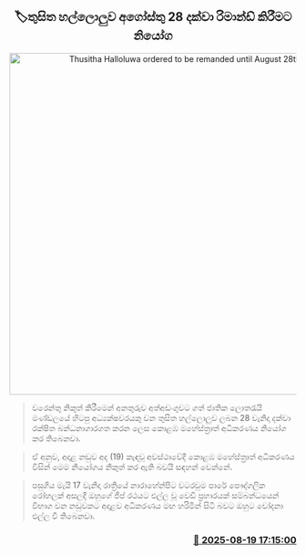 <p align='center'><b><h2 align='center' title='Thusitha Halloluwa ordered to be remanded until August 28th'>🏷තුසිත හල්ලොලුව අගෝස්තු 28 දක්වා රිමාන්ඩ් කිරීමට නියෝග</h2></b></p>
<p align='center'><img src='https://helakuru.sgp1.cdn.digitaloceanspaces.com/esana/images/lib/thusitha-haloluwa.jpg' width='600' alt='Thusitha Halloluwa ordered to be remanded until August 28th'></p>

> වරෙන්තු නිකුත් කිරීමෙන් අනතුරුව අත්අඩංගුවට ගත් ජාතික ලොතරැයි මණ්ඩලයේ හිටපු අධ්‍යක්ෂවරයකු වන තුසිත හල්ලොලුව ලබන 28 වැනිදා දක්වා රක්ෂිත බන්ධනාගාරගත කරන ලෙස කොළඹ මහේස්ත්‍රාත් අධිකරණය නියෝග කර තිබෙනවා.

> ඒ අනුව, අදාළ නඩුව අද (19) කැඳවූ අවස්ථාවේදී කොළඹ මහේස්ත්‍රාත් අධිකරණය විසින් මෙම නියෝගය නිකුත් කර ඇති බවයි සඳහන් වෙන්නේ.

> පසුගිය මැයි 17 වැනිදා රාත්‍රියේ නාරාහේන්පිට වටරවුම පාරේ පෞද්ගලික රෝහලක් අසලදී ඔහුගේ ජීප් රථයට එල්ල වූ වෙඩි ප්‍රහාරයක් සම්බන්ධයෙන් විභාග වන නඩුවකට අදාළව අධිකරණය මඟ හරිමින් සිටි බවට ඔහුට චෝදනා එල්ල වී තිබෙනවා.



<h3 align='right'><a href='https://www.helakuru.lk/esana/p/112842/'>📅 2025-08-19 17:15:00</a></h3>
